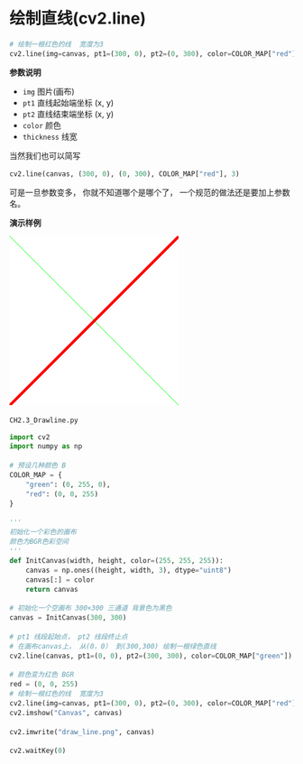 
# 绘制直线(cv2.line)


```python
# 绘制一根红色的线  宽度为3
cv2.line(img=canvas, pt1=(300, 0), pt2=(0, 300), color=COLOR_MAP["red"], thickness=3)
```

**参数说明**

* `img` 图片(画布)
* `pt1` 直线起始端坐标 (x, y)
* `pt2` 直线结束端坐标 (x, y)
* `color` 颜色
* `thickness` 线宽

当然我们也可以简写

```python
cv2.line(canvas, (300, 0), (0, 300), COLOR_MAP["red"], 3)
```

可是一旦参数变多， 你就不知道哪个是哪个了， 一个规范的做法还是要加上参数名。

**演示样例**

![draw_line.png](./image/draw_line.png)

`CH2.3_Drawline.py`

```python
import cv2
import numpy as np

# 预设几种颜色 B
COLOR_MAP = {
    "green": (0, 255, 0),
    "red": (0, 0, 255)
}

'''
初始化一个彩色的画布
颜色为BGR色彩空间
'''
def InitCanvas(width, height, color=(255, 255, 255)):
    canvas = np.ones((height, width, 3), dtype="uint8")
    canvas[:] = color
    return canvas

# 初始化一个空画布 300×300 三通道 背景色为黑色 
canvas = InitCanvas(300, 300)

# pt1 线段起始点， pt2 线段终止点
# 在画布canvas上， 从(0，0） 到(300,300) 绘制一根绿色直线
cv2.line(canvas, pt1=(0, 0), pt2=(300, 300), color=COLOR_MAP["green"])

# 颜色变为红色 BGR
red = (0, 0, 255)
# 绘制一根红色的线  宽度为3
cv2.line(img=canvas, pt1=(300, 0), pt2=(0, 300), color=COLOR_MAP["red"], thickness=3)
cv2.imshow("Canvas", canvas)

cv2.imwrite("draw_line.png", canvas)

cv2.waitKey(0)

```
